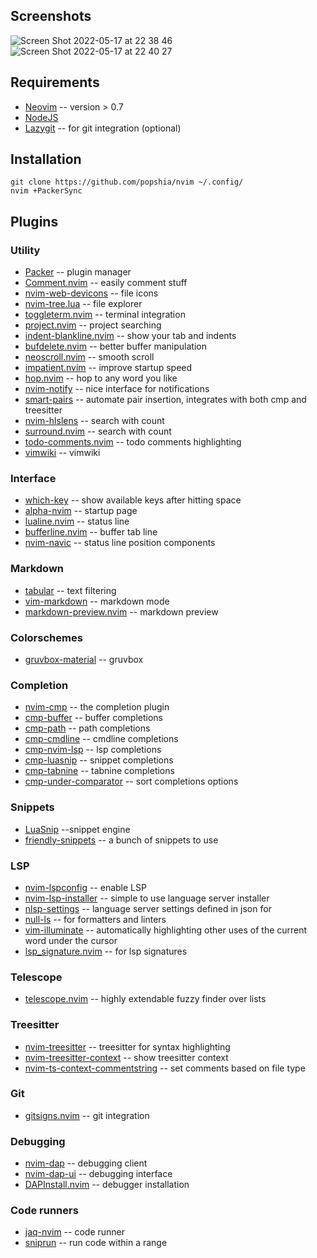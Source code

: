 ## Screenshots

![Screen Shot 2022-05-17 at 22 38 46](https://user-images.githubusercontent.com/3250328/168838112-77e27fca-3d7d-4b28-8291-a2ca1dbacaa5.png)
![Screen Shot 2022-05-17 at 22 40 27](https://user-images.githubusercontent.com/3250328/168838508-fee2c082-aee7-4a2e-a9c0-9bb103fa8a6e.png)

## Requirements

- [Neovim](https://github.com/neovim/neovim) -- version > 0.7
- [NodeJS](https://nodejs.org)
- [Lazygit](https://github.com/jesseduffield/lazygit) -- for git integration (optional)

## Installation

```
git clone https://github.com/popshia/nvim ~/.config/
nvim +PackerSync
```

## Plugins

### Utility

- [Packer](https://github.com/wbthomason/packer.nvim) -- plugin manager
- [Comment.nvim](https://github.com/numToStr/Comment.nvim) -- easily comment stuff
- [nvim-web-devicons](https://github.com/kyazdani42/nvim-web-devicons) -- file icons
- [nvim-tree.lua](https://github.com/kyazdani42/nvim-tree.lua) -- file explorer
- [toggleterm.nvim](https://github.com/akinsho/toggleterm.nvim) -- terminal integration
- [project.nvim](https://github.com/ahmedkhalf/project.nvim") -- project searching
- [indent-blankline.nvim](https://github.com/lukas-reineke/indent-blankline.nvim) -- show your tab and indents
- [bufdelete.nvim](https://github.com/famiu/bufdelete.nvim) -- better buffer manipulation
- [neoscroll.nvim](https://github.com/karb94/neoscroll.nvim) -- smooth scroll
- [impatient.nvim](https://github.com/lewis6991/impatient.nvim) -- improve startup speed
- [hop.nvim](https://github.com/phaazon/hop.nvim) -- hop to any word you like
- [nvim-notify](https://github.com/rcarriga/nvim-notify) -- nice interface for notifications
- [smart-pairs](https://github.com/ZhiyuanLck/smart-pairs) -- automate pair insertion, integrates with both cmp and treesitter
- [nvim-hlslens](https://github.com/kevinhwang91/nvim-hlslens) -- search with count
- [surround.nvim](https://github.com/ur4ltz/surround.nvim) -- search with count
- [todo-comments.nvim](https://github.com/folke/todo-comments.nvim) -- todo comments highlighting
- [vimwiki](https://github.com/vimwiki/vimwiki) -- vimwiki

### Interface

- [which-key](https:github.com/folke/which-key.nvim") -- show available keys after hitting space
- [alpha-nvim](https:github.com/goolord/alpha-nvim) -- startup page
- [lualine.nvim](https:github.com/nvim-lualine/lualine.nvim) -- status line
- [bufferline.nvim](https:github.com/akinsho/bufferline.nvim) -- buffer tab line
- [nvim-navic](https:github.com/SmiteshP/nvim-navic") -- status line position components

### Markdown

- [tabular](https://github.com/godlygeek/tabular) -- text filtering
- [vim-markdown](https://github.com/preservim/vim-markdown) -- markdown mode
- [markdown-preview.nvim](https://github.com/iamcco/markdown-preview.nvim) -- markdown preview

### Colorschemes

- [gruvbox-material](https://github.com/sainnhe/gruvbox-material) -- gruvbox

### Completion

- [nvim-cmp](https://github.com/hrsh7th/nvim-cmp") -- the completion plugin
- [cmp-buffer](https://github.com/hrsh7th/cmp-buffer") -- buffer completions
- [cmp-path](https://github.com/hrsh7th/cmp-path") -- path completions
- [cmp-cmdline](https://github.com/hrsh7th/cmp-cmdline") -- cmdline completions
- [cmp-nvim-lsp](https://github.com/hrsh7th/cmp-nvim-lsp") -- lsp completions
- [cmp-luasnip](https://github.com/saadparwaiz1/cmp_luasnip") -- snippet completions
- [cmp-tabnine](https://github.com/tzachar/cmp-tabnine) -- tabnine completions
- [cmp-under-comparator](https://github.com/lukas-reineke/cmp-under-comparator") -- sort completions options

### Snippets

- [LuaSnip](https://github.com/L3MON4D3/LuaSnip") --snippet engine
- [friendly-snippets](https://github.com/rafamadriz/friendly-snippets") -- a bunch of snippets to use

### LSP

- [nvim-lspconfig](https://github.com/neovim/nvim-lspconfig") -- enable LSP
- [nvim-lsp-installer](https://github.com/williamboman/nvim-lsp-installer") -- simple to use language server installer
- [nlsp-settings](https://github.com/tamago324/nlsp-settings.nvim") -- language server settings defined in json for
- [null-ls](https://github.com/jose-elias-alvarez/null-ls.nvim") -- for formatters and linters
- [vim-illuminate](https://github.com/RRethy/vim-illuminate") -- automatically highlighting other uses of the current word under the cursor
- [lsp_signature.nvim](https://github.com/ray-x/lsp_signature") -- for lsp signatures

### Telescope

- [telescope.nvim](https://github.com/nvim-telescope/telescope.nvim") -- highly extendable fuzzy finder over lists

### Treesitter

- [nvim-treesitter](https://github.com/nvim-treesitter/nvim-treesitter) -- treesitter for syntax highlighting
- [nvim-treesitter-context](https://github.com/nvim-treesitter/nvim-treesitter-context") -- show treesitter context
- [nvim-ts-context-commentstring](https://github.com/JoosepAlviste/nvim-ts-context-commentstring") -- set comments based on file type

### Git

- [gitsigns.nvim](https://github.com/lewis6991/gitsigns.nvim") -- git integration

### Debugging

- [nvim-dap](https://github.com/mfussenegger/nvim-dap") -- debugging client
- [nvim-dap-ui](https://github.com/rcarriga/nvim-dap-ui") -- debugging interface
- [DAPInstall.nvim](https://github.com/ravenxrz/DAPInstall.nvim") -- debugger installation

### Code runners

- [jaq-nvim](https://github.com/is0n/jaq-nvim") -- code runner
- [sniprun](https://github.com/michaelb/sniprun) -- run code within a range
